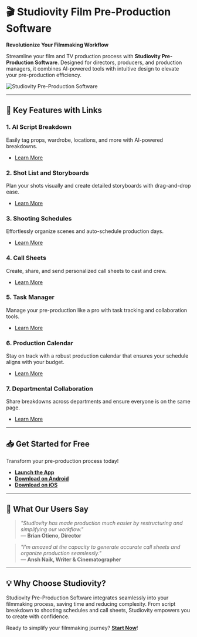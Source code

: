 # 🎬 Studiovity Film Pre-Production Software  

**Revolutionize Your Filmmaking Workflow**  

Streamline your film and TV production process with **Studiovity Pre-Production Software**. Designed for directors, producers, and production managers, it combines AI-powered tools with intuitive design to elevate your pre-production efficiency.  

![Studiovity Pre-Production Software](https://studiovity.com/assets/pre-production.png)  

---

## 🚀 **Key Features with Links**  

### 1. **AI Script Breakdown**  
Easily tag props, wardrobe, locations, and more with AI-powered breakdowns.  
- [Learn More](https://studiovity.com/script-breakdown-software/)  

### 2. **Shot List and Storyboards**  
Plan your shots visually and create detailed storyboards with drag-and-drop ease.  
- [Learn More](https://studiovity.com/shotlist-storyboard/)  

### 3. **Shooting Schedules**  
Effortlessly organize scenes and auto-schedule production days.  
- [Learn More](https://studiovity.com/video-tv-film-scheduling-software/)  

### 4. **Call Sheets**  
Create, share, and send personalized call sheets to cast and crew.  
- [Learn More](https://studiovity.com/call-sheet-software/)  

### 5. **Task Manager**  
Manage your pre-production like a pro with task tracking and collaboration tools.  
- [Learn More](https://studiovity.com/film-production-task-manager-collaboration/)  

### 6. **Production Calendar**  
Stay on track with a robust production calendar that ensures your schedule aligns with your budget.  
- [Learn More](https://studiovity.com/video-tv-film-production-calendar-software/)  

### 7. **Departmental Collaboration**  
Share breakdowns across departments and ensure everyone is on the same page.  
- [Learn More](https://studiovity.com/department-software/)  

---

## 📥 **Get Started for Free**  
Transform your pre-production process today!  
- **[Launch the App](https://app.studiovity.com/)**  
- **[Download on Android](https://play.google.com/store/apps/details?id=com.studiovity.studiovity)**  
- **[Download on iOS](https://apps.apple.com/in/app/studiovity-film-production-hub/id1598427780)**  

---

## 🌟 **What Our Users Say**  

> _"Studiovity has made production much easier by restructuring and simplifying our workflow."_  
— **Brian Otieno, Director**  

> _"I’m amazed at the capacity to generate accurate call sheets and organize production seamlessly."_  
— **Ansh Naik, Writer & Cinematographer**  

---

## 💡 **Why Choose Studiovity?**  
Studiovity Pre-Production Software integrates seamlessly into your filmmaking process, saving time and reducing complexity. From script breakdown to shooting schedules and call sheets, Studiovity empowers you to create with confidence.  

Ready to simplify your filmmaking journey? **[Start Now](https://app.studiovity.com/)**!  
